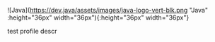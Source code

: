 ![Java](https://dev.java/assets/images/java-logo-vert-blk.png "Java" :height="36px" width="36px"){:height="36px" width="36px"}


test profile descr

